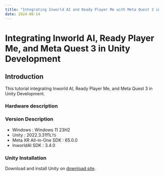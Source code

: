 ```yaml
---
title: "Integrating Inworld AI and Ready Player Me with Meta Quest 3 in Unity Development"
date: 2024-06-14
---
```


# Integrating Inworld AI, Ready Player Me, and Meta Quest 3 in Unity Development

## Introduction

This tutorial integrating Inworld AI, Ready Player Me, and Meta Quest 3 in Unity Development.

### Hardware description

### Version Description

- Windows : Windows 11 23H2
- Unity : 2022.3.31f1`LTS`
- Meta XR All-in-One SDK : 65.0.0
- InworldAI SDK : 3.4.0

### Unity Installation

Download and install Unity on [download site][1].

[1]:https://unity.com/download
